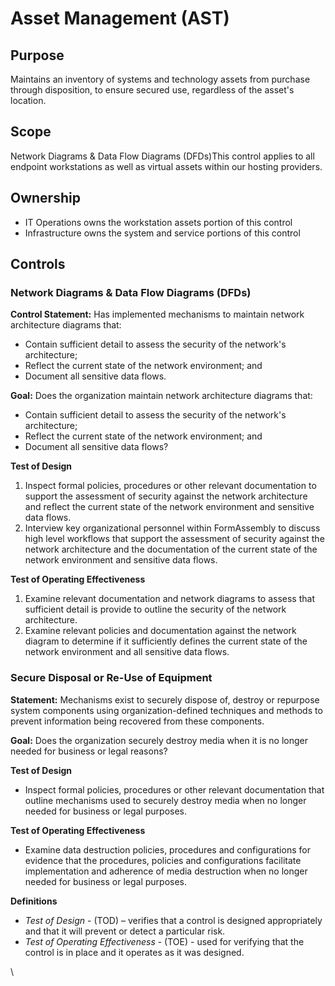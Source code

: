 # Asset Management (AST)

## Purpose <a href="#purpose" id="purpose"></a>

Maintains an inventory of systems and technology assets from purchase through disposition, to ensure secured use, regardless of the asset's location.

## Scope <a href="#scope" id="scope"></a>

Network Diagrams & Data Flow Diagrams (DFDs)This control applies to all endpoint workstations as well as virtual assets within our hosting providers.

## Ownership <a href="#ownership" id="ownership"></a>

* IT Operations owns the workstation assets portion of this control
* Infrastructure owns the system and service portions of this control

## Controls <a href="#controls" id="controls"></a>

### Network Diagrams & Data Flow Diagrams (DFDs)

**Control Statement:** Has implemented mechanisms to maintain network architecture diagrams that:

* Contain sufficient detail to assess the security of the network's architecture;
* Reflect the current state of the network environment; and
* Document all sensitive data flows.



**Goal:** Does the organization maintain network architecture diagrams that:

* Contain sufficient detail to assess the security of the network's architecture;
* Reflect the current state of the network environment; and
* Document all sensitive data flows?



**Test of Design**

1. Inspect formal policies, procedures or other relevant documentation to support the assessment of security against the network architecture and reflect the current state of the network environment and sensitive data flows.
2. Interview key organizational personnel within FormAssembly to discuss high level workflows that support the assessment of security against the network architecture and the documentation of the current state of the network environment and sensitive data flows.

**Test of Operating Effectiveness**

1. Examine relevant documentation and network diagrams to assess that sufficient detail is provide to outline the security of the network architecture.
2. Examine relevant policies and documentation against the network diagram to determine if it sufficiently defines the current state of the network environment and all sensitive data flows.



### Secure Disposal or Re-Use of Equipment

**Statement:** Mechanisms exist to securely dispose of, destroy or repurpose system components using organization-defined techniques and methods to prevent information being recovered from these components.

**Goal:** Does the organization securely destroy media when it is no longer needed for business or legal reasons?

**Test of Design**

* Inspect formal policies, procedures or other relevant documentation that outline mechanisms used to securely destroy media when no longer needed for business or legal purposes.



**Test of Operating Effectiveness**

* Examine data destruction policies, procedures and configurations for evidence that the procedures, policies and configurations facilitate implementation and adherence of media destruction when no longer needed for business or legal purposes.





















**Definitions**

* _Test of Design_ - (TOD) – verifies that a control is designed appropriately and that it will prevent or detect a particular risk.
* _Test of Operating Effectiveness_ - (TOE) - used for verifying that the control is in place and it operates as it was designed.

\
